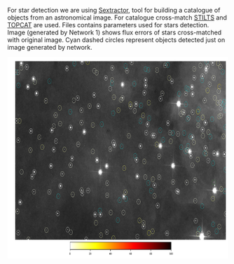 For star detection we are using <a href='https://www.astromatic.net/software/sextractor'>Sextractor</a>, tool for building a catalogue of objects from an astronomical image. For catalogue cross-match <a href='http://www.star.bris.ac.uk/~mbt/stilts/'>STILTS</a> and <a href='http://www.star.bris.ac.uk/~mbt/topcat/'>TOPCAT</a> are used. Files contains parameters used for stars detection. Image (generated by Network 1) shows flux errors of stars cross-matched with original image. Cyan dashed circles represent objects detected just on image generated by network. 
<p align="center"><img src="/network1/network1_fluxerror.png" height="460px"></p>

